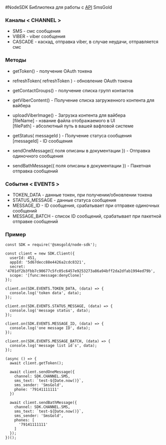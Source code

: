 #NodeSDK
Библиотека для работы с [API](http://gitlab.smsgold.ru/root/docs/wikis/Home) SmsGold

### Каналы < CHANNEL >
- SMS - смс сообщения
- VIBER - viber сообщения
- CASCADE - каскад, отправка viber, в случае неудачи, отправляется смс

### Методы

- getToken() - получение OAuth токена
- refreshToken( refreshToken ) - обновление OAuth токена
- getContactGroups() - получение списка групп контактов
- getViberContent() - Получение списка загруженного контента для вайбера
- uploadViberImage() - Загрузка контента для вайбера<br/>
    [fileName] - нзвание файла отображаемого в UI<br/>
    [filePath] - абсолютный путь в вашей вафловой системе<br/>

- getStatus( messageId ) - Получение статуса сообщения<br/>
    [messageId] - ID сообщения

- sendOneMessage({ поля описаны в документации }) - Отправка одиночного сообщения
- sendBathMessage({ поля описаны в документации }) - Пакетная отправка сообщений

### События < EVENTS >
- TOKEN_DATA - данные токен, при получении/обновлении токена
- STATUS_MESSAGE - данные статуса сообщения
- MESSAGE_ID - ID сообщения, срабатывает при отправке одиночных сообщений
- MESSAGE_BATCH - список ID сообщений, срабатывает при пакетной отправке сообщений

### Пример

```JS
const SDK = require('@smsgold/node-sdk');

const client = new SDK.Client({
  userId: 451,
  appId: '5d67decc88e4426a2cdc8321',
  secret: '4701df2b3fbb7c90677c5fc05c6457e9253273a86a94bff2da2dfab1994ed79b',
  scope: '[func:message:denyClone]'
});

client.on(SDK.EVENTS.TOKEN_DATA, (data) => {
  console.log('token data', data);
});

client.on(SDK.EVENTS.STATUS_MESSAGE, (data) => {
  console.log('message status', data);
});

client.on(SDK.EVENTS.MESSAGE_ID, (data) => {
  console.log('one message ID', data);
});

client.on(SDK.EVENTS.MESSAGE_BATCH, (data) => {
  console.log('message list id`s', data);
});

(async () => {
  await client.getToken();

  await client.sendOneMessage({
    channel: SDK.CHANNEL.SMS,
    sms_text: `test-${Date.now()}`,
    sms_sender: 'SmsGold',
    phone: '79141111111'
  })

  await client.sendBathMessage({
    channel: SDK.CHANNEL.SMS,
    sms_text: `test-${Date.now()}`,
    sms_sender: 'SmsGold',
    phones: [
      '79141111111'
    ]
  });
})();
```
